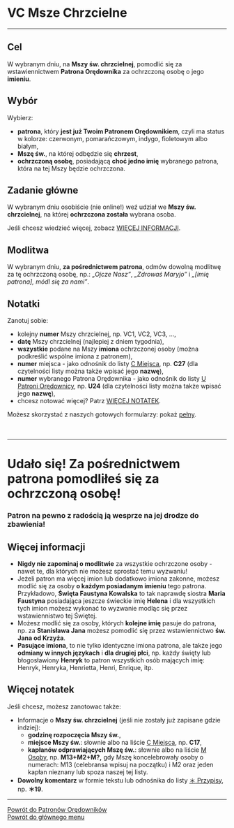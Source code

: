 # <span class="status status-list"><span class="status status-list">VC</span> Msze Chrzcielne</span>
---
## Cel
W <span class="selected-day-info">wybranym dniu</span>, na **Mszy św. chrzcielnej**, pomodlić się za wstawiennictwem **Patrona Orędownika** za ochrzczoną osobę o jego **imieniu**.
## Wybór
Wybierz:
- **patrona**, który **jest już Twoim Patronem Orędownikiem**, czyli ma status w kolorze: <span class="status status-red">czerwonym</span>, <span class="status status-orange">pomarańczowym</span>, <span class="status status-indigo">indygo</span>, <span class="status status-violet">fioletowym</span> albo <span class="status status-white">białym</span>,
- **Mszę św.**, na której odbędzie się **chrzest**,
- **ochrzczoną osobę**, posiadającą **choć jedno imię** wybranego patrona, która na tej Mszy będzie ochrzczona.
## Zadanie główne
W <span class="selected-day-info">wybranym dniu</span> osobiście (nie online!) weź udział we **Mszy św. chrzcielnej**, na której **ochrzczona została** wybrana osoba.

Jeśli chcesz wiedzieć więcej, zobacz [WIĘCEJ INFORMACJI](#msze-chrzcielne-wiecej-informacji).
## Modlitwa
W <span class="selected-day-info">wybranym dniu</span>, **za pośrednictwem patrona**, odmów dowolną modlitwę za tę ochrzczoną osobę, np.: _„Ojcze Nasz”_, _„Zdrowaś Maryjo”_ i _„[imię patrona], módl się za nami”_.
## Notatki
Zanotuj sobie:
- kolejny **numer** Mszy chrzcielnej, np. VC1, VC2, VC3, ...,
- **datę** Mszy chrzcielnej (najlepiej z dniem tygodnia),
- **wszystkie** podane na Mszy **imiona** ochrzczonej osoby (można podkreślić wspólne imiona z patronem),
- **numer** miejsca - jako odnośnik do listy [<span class="status status-list"><span class="status status-list">C</span> Miejsca</span>](miejsca.md), np. **C27** (dla czytelności listy można także wpisać jego **nazwę**),
- **numer** wybranego Patrona Orędownika - jako odnośnik do listy [<span class="status status-list"><span class="status status-red">U</span> Patroni Orędownicy</span>](patroni_oredownicy.md), np. **U24** (dla czytelności listy można także wpisać jego **nazwę**),
- chcesz notować więcej? Patrz [WIĘCEJ NOTATEK](#msze-chrzcielne-wiecej-notatek).

Możesz skorzystać z naszych gotowych formularzy: pokaż [pełny](../../pl/pdf/lista_v1_vc_msze_chrzcielne.pdf).
<br />
<br />
<br />

---
# Udało się! Za pośrednictwem patrona pomodliłeś się za ochrzczoną osobę!
### Patron na pewno z radością ją wesprze na jej drodze do zbawienia!

## <span id="msze-chrzcielne-wiecej-informacji">Więcej informacji</span>
- **Nigdy nie zapominaj o modlitwie** za wszystkie ochrzczone osoby - nawet te, dla których nie możesz sprostać temu wyzwaniu!
- Jeżeli patron ma więcej imion lub dodatkowo imiona zakonne, możesz modlić się za osoby **o każdym posiadanym imieniu** tego patrona. Przykładowo, **Święta Faustyna Kowalska** to tak naprawdę siostra **Maria Faustyna** posiadająca jeszcze świeckie imię **Helena** i dla wszystkich tych imion możesz wykonać to wyzwanie modląc się przez wstawiennistwo tej Świętej.
- Możesz modlić się za osoby, których **kolejne imię** pasuje do patrona, np. za **Stanisława Jana** możesz pomodlić się przez wstawiennictwo **św. Jana od Krzyża**.
- **Pasujące imiona**, to nie tylko identyczne imiona patrona, ale także jego **odmiany w innych językach** i **dla drugiej płci**, np. każdy święty lub błogosławiony **Henryk** to patron wszystkich osób mających imię: Henryk, Henryka, Henrietta, Henri, Enrique, itp.
## <span id="msze-chrzcielne-wiecej-notatek">Więcej notatek</span>
Jeśli chcesz, możesz zanotowac także:
- Informacje o **Mszy św. chrzcielnej** (jeśli nie zostały już zapisane gdzie indziej):
    - **godzinę rozpoczęcia Mszy św.**,
    - **miejsce Mszy św.**: słownie albo na liście [<span class="status status-list"><span class="status status-list">C</span> Miejsca</span>](miejsca.md), np. **C17**,
    - **kapłanów odprawiających Mszę św.**: słownie albo na liście [<span class="status status-list"><span class="status status-list">M</span> Osoby</span>](osoby.md), np. **M13+M2+M?,** gdy Mszę koncelebrowały osoby o numerach: M13 (celebransa wpisuj na początku) i M2 oraz jeden kapłan nieznany lub spoza naszej tej listy.
- **Dowolny komentarz** w formie tekstu lub odnośnika do listy [<span class="status status-list"><span class="status status-list">＊</span> Przypisy</span>](przypisy.md), np. **＊19**.

---
[Powrót do Patronów Orędowników](patroni_oredownicy.md)  
[Powrót do głównego menu](index.md)
